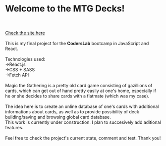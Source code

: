 <h1>Welcome to the MTG Decks!</h1>
<br>
<br>
<a href="https://zabity.github.io/mtg_library/">Check the site here</a>
<br>
<br>
This is my final project for the <strong>CodersLab</strong> bootcamp in JavaScript and React.
<br>
<br>
Technologies used:
<br>
&rarr;React.js
<br>
&rarr;CSS + SASS
<br>
&rarr;Fetch API
<br>
<br>
Magic the Gathering is a pretty old card game consisting of gazillions of cards, which can get out of hand pretty easily at one's home, especially if he or she decides to share cards with a flatmate (which was my case).<br><br>
The idea here is to create an online database of one's cards with additional informations about cards, as well as to provide possibility of deck building/saving and browsing global card database.
<br>
This work is currently under construction. I plan to succesively add aditional features.
<br>
<br>
Feel free to check the project's current state, comment and test. Thank you!
